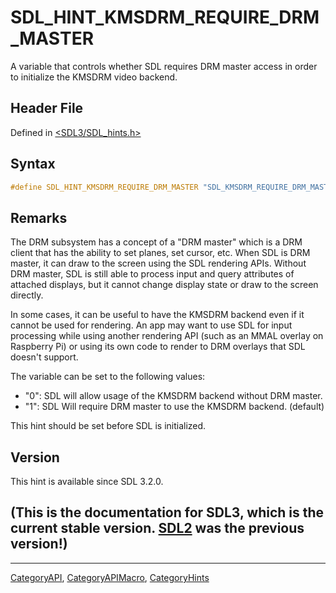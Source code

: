 # SDL_HINT_KMSDRM_REQUIRE_DRM_MASTER

A variable that controls whether SDL requires DRM master access in order to initialize the KMSDRM video backend.

## Header File

Defined in [<SDL3/SDL_hints.h>](https://github.com/libsdl-org/SDL/blob/main/include/SDL3/SDL_hints.h)

## Syntax

```c
#define SDL_HINT_KMSDRM_REQUIRE_DRM_MASTER "SDL_KMSDRM_REQUIRE_DRM_MASTER"
```

## Remarks

The DRM subsystem has a concept of a "DRM master" which is a DRM client
that has the ability to set planes, set cursor, etc. When SDL is DRM
master, it can draw to the screen using the SDL rendering APIs. Without DRM
master, SDL is still able to process input and query attributes of attached
displays, but it cannot change display state or draw to the screen
directly.

In some cases, it can be useful to have the KMSDRM backend even if it
cannot be used for rendering. An app may want to use SDL for input
processing while using another rendering API (such as an MMAL overlay on
Raspberry Pi) or using its own code to render to DRM overlays that SDL
doesn't support.

The variable can be set to the following values:

- "0": SDL will allow usage of the KMSDRM backend without DRM master.
- "1": SDL Will require DRM master to use the KMSDRM backend. (default)

This hint should be set before SDL is initialized.

## Version

This hint is available since SDL 3.2.0.

## (This is the documentation for SDL3, which is the current stable version. [SDL2](https://wiki.libsdl.org/SDL2/) was the previous version!)



----
[CategoryAPI](CategoryAPI), [CategoryAPIMacro](CategoryAPIMacro), [CategoryHints](CategoryHints)

